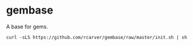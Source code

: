 # gembase

A base for gems.

    curl -sLS https://github.com/rcarver/gembase/raw/master/init.sh | sh
